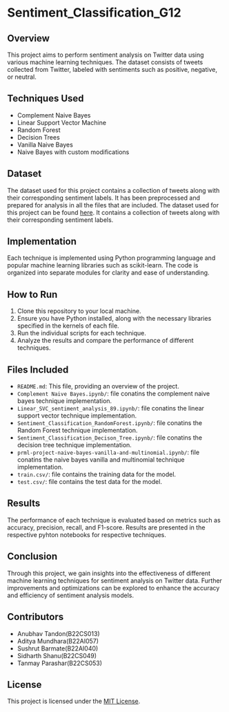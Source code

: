 # Sentiment_Classification_G12

## Overview
This project aims to perform sentiment analysis on Twitter data using various machine learning techniques. The dataset consists of tweets collected from Twitter, labeled with sentiments such as positive, negative, or neutral. 

## Techniques Used
- Complement Naive Bayes
- Linear Support Vector Machine
- Random Forest
- Decision Trees
- Vanilla Naive Bayes
- Naive Bayes with custom modifications

## Dataset
The dataset used for this project contains a collection of tweets along with their corresponding sentiment labels. It has been preprocessed and prepared for analysis in all the files that are included.
The dataset used for this project can be found [here](https://www.kaggle.com/datasets/abhi8923shriv/sentiment-analysis-dataset). It contains a collection of tweets along with their corresponding sentiment labels.

## Implementation
Each technique is implemented using Python programming language and popular machine learning libraries such as scikit-learn. The code is organized into separate modules for clarity and ease of understanding.

## How to Run
1. Clone this repository to your local machine.
2. Ensure you have Python installed, along with the necessary libraries specified in the kernels of each file.
3. Run the individual scripts for each technique.
4. Analyze the results and compare the performance of different techniques.

## Files Included
- `README.md`: This file, providing an overview of the project.
- `Complement Naive Bayes.ipynb/`: file conatins the complement naive bayes technique implementation.
- `Linear_SVC_sentiment_analysis_89.ipynb/`: file conatins the linear support vector technique implementation.
- `Sentiment_Classification_RandomForest.ipynb/`: file conatins the Random Forest technique implementation.
- `Sentiment_Classification_Decison_Tree.ipynb/`: file conatins the decision tree technique implementation.
- `prml-project-naive-bayes-vanilla-and-multinomial.ipynb/`: file conatins the naive bayes vanilla and multinomial technique implementation.
- `train.csv/`: file contains the training data for the model.
- `test.csv/`: file contains the test data for the model.


## Results
The performance of each technique is evaluated based on metrics such as accuracy, precision, recall, and F1-score. Results are presented in the respective pyhton notebooks for respective techniques.

## Conclusion
Through this project, we gain insights into the effectiveness of different machine learning techniques for sentiment analysis on Twitter data. Further improvements and optimizations can be explored to enhance the accuracy and efficiency of sentiment analysis models.

## Contributors
- Anubhav Tandon(B22CS013)
- Aditya Mundhara(B22AI057)
- Sushrut Barmate(B22AI040)
- Sidharth Shanu(B22CS049)
- Tanmay Parashar(B22CS053)

## License
This project is licensed under the [MIT License](LICENSE).
